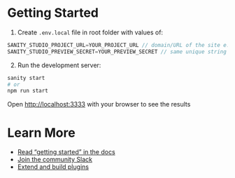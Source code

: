 # Getting Started

1. Create `.env.local` file in root folder with values of:

```javascript
SANITY_STUDIO_PROJECT_URL=YOUR_PROJECT_URL // domain/URL of the site e.g. http://localhost:3000
SANITY_STUDIO_PREVIEW_SECRET=YOUR_PREVIEW_SECRET // same unique string used in the blog
```

2. Run the development server:
```bash
sanity start
# or
npm run start
```

Open [http://localhost:3333](http://localhost:3333) with your browser to see the results

# Learn More

- [Read “getting started” in the docs](https://www.sanity.io/docs/introduction/getting-started?utm_source=readme)
- [Join the community Slack](https://slack.sanity.io/?utm_source=readme)
- [Extend and build plugins](https://www.sanity.io/docs/content-studio/extending?utm_source=readme)
